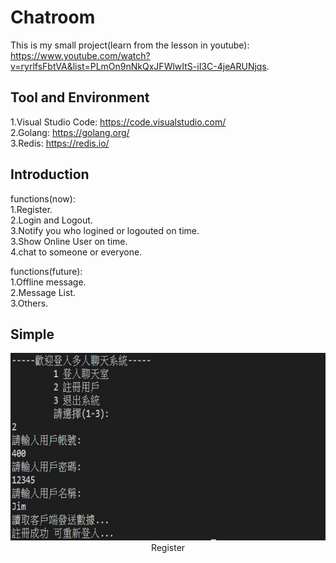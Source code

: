 # Chatroom

This is my small project(learn from the lesson in youtube):  
https://www.youtube.com/watch?v=ryrlfsFbtVA&list=PLmOn9nNkQxJFWlwItS-iI3C-4jeARUNjqs.  

## Tool and Environment

1.Visual Studio Code: https://code.visualstudio.com/  
2.Golang: https://golang.org/  
3.Redis: https://redis.io/  

## Introduction

functions(now):  
1.Register.  
2.Login and Logout.  
3.Notify you who logined or logouted on time.   
3.Show Online User on time.  
4.chat to someone or everyone.  

functions(future):  
1.Offline message.  
2.Message List.  
3.Others.  

## Simple


<div align=center><img width="600" height="300" src="https://github.com/gjim50701/Chatroom/blob/master/image/register.JPG"/></div>
<div align=center>Register</div>

